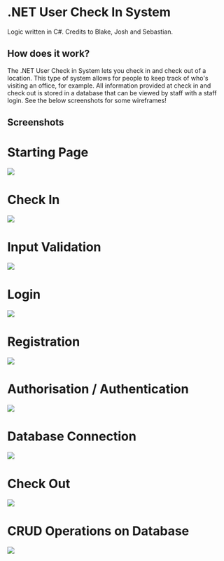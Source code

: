 # .NET User Check In System
Logic written in C#. Credits to Blake, Josh and Sebastian.

## How does it work?
The .NET User Check in System lets you check in and check out of a location. This type of system allows for people to keep track of who's visiting an office, for example. 
All information provided at check in and check out is stored in a database that can be viewed by staff with a staff login.
See the below screenshots for some wireframes!

## Screenshots

# Starting Page
![](https://github.com/user-attachments/assets/a8347465-69df-411f-b534-c1c92f08fac6)
# Check In
![](https://github.com/user-attachments/assets/83da0b9b-2514-41d7-b204-03f2c77a64c5)
# Input Validation
![](https://github.com/user-attachments/assets/233c61ab-bfcb-4878-8f80-c6416f92a24f)
# Login
![](https://github.com/user-attachments/assets/0cf3f658-8272-4be7-82ac-32082b6dd2f8)
# Registration
![](https://github.com/user-attachments/assets/c7c94f48-f4da-4be3-9717-56b4b50c9268)
# Authorisation / Authentication
![](https://github.com/user-attachments/assets/6cba2da7-dd81-4eb3-bf87-d09f1f384047)
# Database Connection
![](https://github.com/user-attachments/assets/c624642f-617b-4aab-9ea6-70b5e8029fd1)
# Check Out
![](https://github.com/user-attachments/assets/9d17f59c-428b-4d1f-85b9-cfb1cda0acb6)
# CRUD Operations on Database
![](https://github.com/user-attachments/assets/bc185540-3ce0-402e-ac40-025bb5be43d9)
